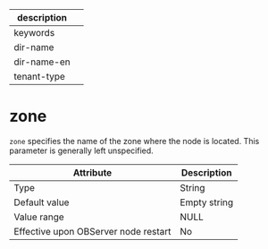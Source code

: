 | description ||
|---|---|
| keywords ||
| dir-name ||
| dir-name-en ||
| tenant-type ||

zone
=========================

`zone` specifies the name of the zone where the node is located. This parameter is generally left unspecified.


| **Attribute** | **Description** |
|------------------|--------|
| Type | String |
| Default value | Empty string |
| Value range | NULL |
| Effective upon OBServer node restart | No |



